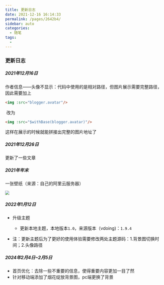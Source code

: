 ```yaml
---
title: 更新日志
date: 2021-12-16 16:14:33
permalink: /pages/2642b4/
sidebar: auto
categories:
  - 随笔
tags:
  - 
---
```

### 更新日志

##### 2021年12月16日

​	作者信息——头像不显示：代码中使用的是相对路径，但图片展示需要完整路径，因此需要加上

```html
<img :src="blogger.avatar"/>
```

​	改为

```html
<img :src="$withBase(blogger.avatar)"/>
```

这样在展示的时候就能拼接出完整的图片地址了



##### 2021年12月26日

更新了一些文章



##### 2021年年末

一张壁纸（来源：自己的阿里云服务器）

<img src="http://114.55.7.136:8088/202201/1710cded25114ade8ae39036efe9acd4.png" style="zoom:80%;" />



##### 2022年1月12日

- 升级主题

  - 更新本地主题，本地版本`1.0`，来源版本（vdoing)：`1.9.4`
- 注：更新主题后为了更好的使用体验需要修改两处主题源码：1.背景图切换时间；2.头像路径



##### 2024年2月4日~2月5日

- 首页优化：去除一些不重要的信息，使得重要内容更加一目了然
- 针对移动端添加了烟花绽放背景图，pc端更换了背景